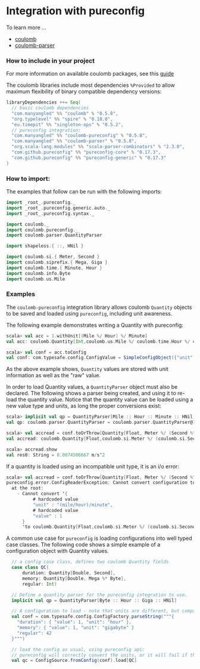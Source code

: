 # Integration with pureconfig

To learn more ...

* [coulomb](../README.md#tutorial)
* [coulomb-parser](../coulomb-parser/README.md)

### How to include in your project

For more information on available coulomb packages, see this
[guide](../README.md#how-to-include-coulomb-in-your-project)

The coulomb libraries include most dependencies `%Provided` to allow maximum flexibility
of binary compatible dependency versions:

```scala
libraryDependencies ++= Seq(
  // basic coulomb dependencies
  "com.manyangled" %% "coulomb" % "0.5.8",
  "org.typelevel" %% "spire" % "0.18.0",
  "eu.timepit" %% "singleton-ops" % "0.5.2",
  // pureconfig integration:
  "com.manyangled" %% "coulomb-pureconfig" % "0.5.8",
  "com.manyangled" %% "coulomb-parser" % "0.5.8",
  "org.scala-lang.modules" %% "scala-parser-combinators" % "2.3.0",
  "com.github.pureconfig" %% "pureconfig-core" % "0.17.3",
  "com.github.pureconfig" %% "pureconfig-generic" % "0.17.3"
)
```

### How to import:

The examples that follow can be run with the following imports:

```scala
import _root_.pureconfig._
import _root_.pureconfig.generic.auto._
import _root_.pureconfig.syntax._

import coulomb._
import coulomb.pureconfig._
import coulomb.parser.QuantityParser

import shapeless.{ ::, HNil }

import coulomb.si.{ Meter, Second }
import coulomb.siprefix.{ Mega, Giga }
import coulomb.time.{ Minute, Hour }
import coulomb.info.Byte
import coulomb.us.Mile
```

### Examples

The `coulomb-pureconfig` integration library allows coulomb `Quantity` objects to be
saved and loaded using `pureconfig`, including unit awareness.

The following example demonstrates writing a Quantity with pureconfig:

```scala
scala> val acc = 1.withUnit[(Mile %/ Hour) %/ Minute]
val acc: coulomb.Quantity[Int,coulomb.us.Mile %/ coulomb.time.Hour %/ coulomb.time.Minute] = Quantity(1)

scala> val conf = acc.toConfig
val conf: com.typesafe.config.ConfigValue = SimpleConfigObject({"unit":"(mile/hour)/minute","value":1})
```

As the above example shows, `Quantity` values are stored with unit information as well as the "raw" value.

In order to load Quantity values, a `QuantityParser` object must also be declared.
The following shows a parser being created, and using it to re-load the quantity value.
Notice that the quantity value can be loaded using a new value type and units,
as long the proper conversions exist:

```scala
scala> implicit val qp = QuantityParser[Mile :: Hour :: Minute :: HNil]
val qp: coulomb.parser.QuantityParser = coulomb.parser.QuantityParser@75f928ff

scala> val accread = conf.toOrThrow[Quantity[Float, Meter %/ (Second %^ 2)]]
val accread: coulomb.Quantity[Float,coulomb.si.Meter %/ (coulomb.si.Second %^ 2)] = Quantity(0.0074506667)

scala> accread.show
val res0: String = 0.0074506667 m/s^2
```

If a quantity is loaded using an incompatible unit type, it is an i/o error:

```scala
scala> val accread = conf.toOrThrow[Quantity[Float, Meter %/ (Second %^ 3)]]
pureconfig.error.ConfigReaderException: Cannot convert configuration to a coulomb.Quantity. Failures are:
  at the root:
    - Cannot convert '{
          # hardcoded value
          "unit" : "(mile/hour)/minute",
          # hardcoded value
          "value" : 1
      }
      'to coulomb.Quantity[Float,coulomb.si.Meter %/ (coulomb.si.Second %^ Int(3))]: Failed to parse (1.0, (mile/hour)/minute) ==> coulomb.%/[coulomb.si.Meter, coulomb.%^[coulomb.si.Second, 3]].
```

A common use case for `pureconfig` is loading configurations into well typed case classes.
The following code shows a simple example of a configuration object with Quantity values.


```scala
  // a config case class, defines two coulomb Quantity fields
  case class QC(
      duration: Quantity[Double, Second],
      memory: Quantity[Double, Mega %* Byte],
      regular: Int)

  // Define a quantity parser for the pureconfig integration to use.
  implicit val qp = QuantityParser[Byte :: Hour :: Giga :: HNil]

  // A configuration to load - note that units are different, but compatible with the QC fields
  val conf = com.typesafe.config.ConfigFactory.parseString("""{
    "duration": { "value": 1, "unit": "hour" },
    "memory": { "value": 1, "unit": "gigabyte" }
    "regular": 42
  }""")

  // load the config as usual, using pureconfig api:
  // pureconfig will correctly convert the units, or it will fail if the units are not compatible
  val qc = ConfigSource.fromConfig(conf).load[QC]
```
